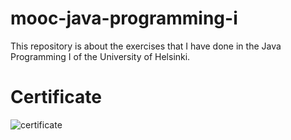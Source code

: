 # mooc-java-programming-i
This repository is about the exercises that I have done in the Java Programming I of the University of Helsinki.
# Certificate
![certificate](https://github.com/[giangkevin]/[mooc-java-programming-i]/blob/[main]/certificate-java-programming-i.png?raw=true)